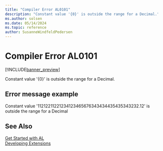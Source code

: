 ```yaml
---
title: "Compiler Error AL0101"
description: "Constant value '{0}' is outside the range for a Decimal."
ms.author: solsen
ms.date: 05/14/2024
ms.topic: reference
author: SusanneWindfeldPedersen
---
```

[//]: # (START>DO_NOT_EDIT)
[//]: # (IMPORTANT:Do not edit any of the content between here and the END>DO_NOT_EDIT.)
[//]: # (Any modifications should be made in the .xml files in the ModernDev repo.)
# Compiler Error AL0101

[!INCLUDE[banner_preview](../includes/banner_preview.md)]

Constant value '{0}' is outside the range for a Decimal.
## Error message example
Constant value '11212211221234123465676343434435435343232.12' is outside the range for a Decimal


[//]: # (IMPORTANT: END>DO_NOT_EDIT)
## See Also  
[Get Started with AL](../devenv-get-started.md)  
[Developing Extensions](../devenv-dev-overview.md)  